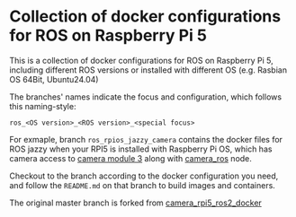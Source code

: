 # Collection of docker configurations for ROS on Raspberry Pi 5

This is a collection of docker configurations for ROS on Raspberry Pi 5, including different ROS versions or installed with different OS (e.g. Rasbian OS 64Bit, Ubuntu24.04)

The branches' names indicate the focus and configuration, which follows this naming-style:

```
ros_<OS version>_<ROS version>_<special focus>
```

For exmaple, branch `ros_rpios_jazzy_camera` contains the docker files for ROS jazzy when your RPI5 is installed with Raspberry Pi OS, which has camera access to [camera module 3](https://www.raspberrypi.com/products/camera-module-3/) along with [camera_ros](https://github.com/christianrauch/camera_ros/) node.

Checkout to the branch according to the docker configuration you need, and follow the `README.md` on that branch to build images and containers.

The original master branch is forked from [camera_rpi5_ros2_docker](https://github.com/nguyen-v/camera_rpi5_ros2_docker)
